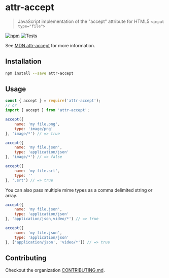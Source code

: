 # attr-accept

> JavaScript implementation of the "accept" attribute for HTML5 `<input type="file">`

[![npm](https://img.shields.io/npm/v/attr-accept.svg?style=flat-square)](https://www.npmjs.com/package/attr-accept)
![Tests](https://img.shields.io/github/actions/workflow/status/react-dropzone/attr-accept/test.yml?branch=master&style=flat-square&label=tests)

See [MDN attr-accept](https://developer.mozilla.org/en-US/docs/Web/HTML/Element/input/file#attr-accept) for more information.

## Installation

```sh
npm install --save attr-accept
```

## Usage

```js
const { accept } = require('attr-accept'); 
// or 
import { accept } from 'attr-accept';

accept({
    name: 'my file.png',
    type: 'image/png'
}, 'image/*') // => true

accept({
    name: 'my file.json',
    type: 'application/json'
}, 'image/*') // => false

accept({
    name: 'my file.srt',
    type: ''
}, '.srt') // => true
```

You can also pass multiple mime types as a comma delimited string or array.

```js
accept({
    name: 'my file.json',
    type: 'application/json'
}, 'application/json,video/*') // => true

accept({
    name: 'my file.json',
    type: 'application/json'
}, ['application/json', 'video/*']) // => true
```

## Contributing

Checkout the organization [CONTRIBUTING.md](https://github.com/react-dropzone/.github/blob/main/CONTRIBUTING.md).
